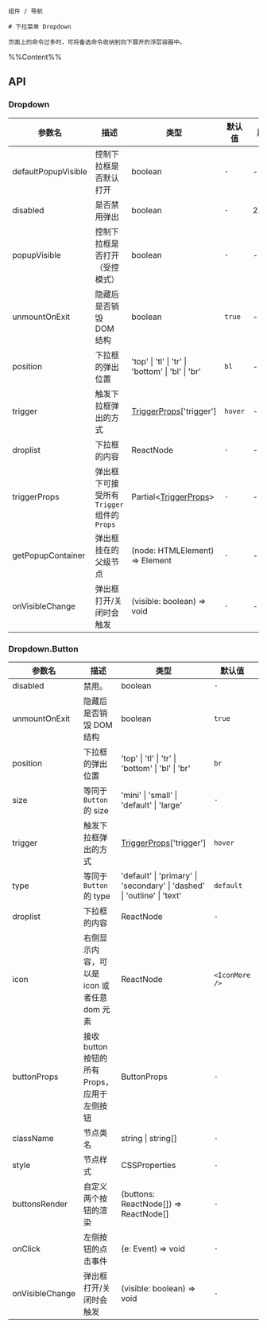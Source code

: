 `````
组件 / 导航

# 下拉菜单 Dropdown

页面上的命令过多时，可将备选命令收纳到向下展开的浮层容器中。
`````

%%Content%%

## API

### Dropdown

|参数名|描述|类型|默认值|版本|
|---|---|---|---|---|
|defaultPopupVisible|控制下拉框是否默认打开|boolean |`-`|-|
|disabled|是否禁用弹出|boolean |`-`|2.16.0|
|popupVisible|控制下拉框是否打开（受控模式）|boolean |`-`|-|
|unmountOnExit|隐藏后是否销毁 DOM 结构|boolean |`true`|-|
|position|下拉框的弹出位置|'top' \| 'tl' \| 'tr' \| 'bottom' \| 'bl' \| 'br' |`bl`|-|
|trigger|触发下拉框弹出的方式|[TriggerProps](trigger#trigger)['trigger'] |`hover`|-|
|droplist|下拉框的内容|ReactNode |`-`|-|
|triggerProps|弹出框下可接受所有 `Trigger` 组件的 `Props`|Partial&lt;[TriggerProps](trigger#trigger)&gt; |`-`|-|
|getPopupContainer|弹出框挂在的父级节点|(node: HTMLElement) => Element |`-`|-|
|onVisibleChange|弹出框打开/关闭时会触发|(visible: boolean) => void |`-`|-|

### Dropdown.Button

|参数名|描述|类型|默认值|版本|
|---|---|---|---|---|
|disabled|禁用。|boolean |`-`|2.6.0|
|unmountOnExit|隐藏后是否销毁 DOM 结构|boolean |`true`|-|
|position|下拉框的弹出位置|'top' \| 'tl' \| 'tr' \| 'bottom' \| 'bl' \| 'br' |`br`|-|
|size|等同于 `Button` 的 size|'mini' \| 'small' \| 'default' \| 'large' |`-`|-|
|trigger|触发下拉框弹出的方式|[TriggerProps](trigger#trigger)['trigger'] |`hover`|-|
|type|等同于 `Button` 的 type|'default' \| 'primary' \| 'secondary' \| 'dashed' \| 'outline' \| 'text' |`default`|-|
|droplist|下拉框的内容|ReactNode |`-`|-|
|icon|右侧显示内容，可以是 icon 或者任意 dom 元素|ReactNode |`<IconMore />`|-|
|buttonProps|接收 button 按钮的所有 Props，应用于左侧按钮|ButtonProps |`-`|-|
|className|节点类名|string \| string[] |`-`|-|
|style|节点样式|CSSProperties |`-`|-|
|buttonsRender|自定义两个按钮的渲染|(buttons: ReactNode[]) => ReactNode[] |`-`|-|
|onClick|左侧按钮的点击事件|(e: Event) => void |`-`|-|
|onVisibleChange|弹出框打开/关闭时会触发|(visible: boolean) => void |`-`|-|
